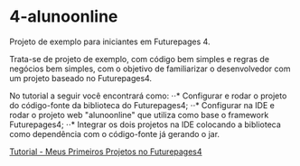 # 4-alunoonline

Projeto de exemplo para iniciantes em Futurepages 4.

Trata-se de projeto de exemplo, com código bem simples e regras de negócios bem simples, com o objetivo de familiarizar o desenvolvedor com um projeto baseado no Futurepages4.

No tutorial a seguir você encontrará como:
⋅⋅* Configurar e rodar o projeto do código-fonte da biblioteca do Futurepages4;
⋅⋅* Configurar na IDE e rodar o projeto web "alunoonline" que utiliza como base o framework Futurepages4;
⋅⋅* Integrar os dois projetos na IDE colocando a biblioteca como dependência com o código-fonte já gerando o jar.

[Tutorial - Meus Primeiros Projetos no Futurepages4](https://docs.google.com/document/d/e/2PACX-1vQ1myIWE8hptRaVd-mp3amrNJ-IrY3TM8-VBl0VwWgIn5VpCf3nk46Fq-pogj_b9CjuHQ8EE6qaYdMO/pub)
